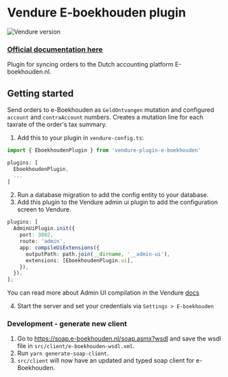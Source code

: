 # Vendure E-boekhouden plugin

![Vendure version](https://img.shields.io/npm/dependency-version/vendure-plugin-e-boekhouden/dev/@vendure/core)

### [Official documentation here](https://pinelab-plugins.com/plugin/vendure-plugin-e-boekhouden)

Plugin for syncing orders to the Dutch accounting platform E-boekhouden.nl.

## Getting started

Send orders to e-Boekhouden as `GeldOntvangen` mutation and configured `account` and `contraAccount` numbers. Creates a
mutation line for each taxrate of the order's tax summary.

1. Add this to your plugin in `vendure-config.ts`:

```ts
import { EboekhoudenPlugin } from 'vendure-plugin-e-boekhouden'

plugins: [
  EboekhoudenPlugin,
  ...
]
```

2. Run a database migration to add the config entity to your database.
3. Add this plugin to the Vendure admin ui plugin to add the configuration screen to Vendure.

```ts
plugins: [
  AdminUiPlugin.init({
    port: 3002,
    route: 'admin',
    app: compileUiExtensions({
      outputPath: path.join(__dirname, '__admin-ui'),
      extensions: [EboekhoudenPlugin.ui],
    }),
  }),
];
```

You can read more about Admin UI compilation in the Vendure
[docs](https://www.vendure.io/docs/plugins/extending-the-admin-ui/#compiling-as-a-deployment-step)

4. Start the server and set your credentials via `Settings > E-boekhouden`

### Development - generate new client

1. Go to https://soap.e-boekhouden.nl/soap.asmx?wsdl and save the wsdl file in `src/client/e-boekhouden-wsdl.xml`.
2. Run `yarn generate-soap-client`.
3. `src/client` will now have an updated and typed soap client for e-Boekhouden.
